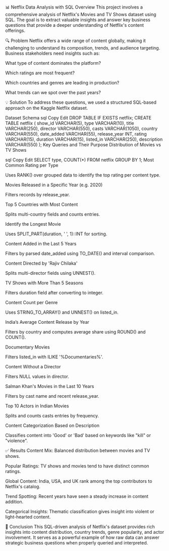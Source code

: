 [logo]: [https://github.com/FIKRI-Mehdi/Netflix_SQL_Project/blob/main/logo.png] "Logo Title Text 2"
📊 Netflix Data Analysis with SQL
Overview
This project involves a comprehensive analysis of Netflix's Movies and TV Shows dataset using SQL. The goal is to extract valuable insights and answer key business questions that provide a deeper understanding of Netflix's content offerings.

🔍 Problem
Netflix offers a wide range of content globally, making it challenging to understand its composition, trends, and audience targeting. Business stakeholders need insights such as:

What type of content dominates the platform?

Which ratings are most frequent?

Which countries and genres are leading in production?

What trends can we spot over the past years?

💡 Solution
To address these questions, we used a structured SQL-based approach on the Kaggle Netflix dataset.

Dataset Schema
sql
Copy
Edit
DROP TABLE IF EXISTS netflix;
CREATE TABLE netflix (
    show_id      VARCHAR(5),
    type         VARCHAR(10),
    title        VARCHAR(250),
    director     VARCHAR(550),
    casts        VARCHAR(1050),
    country      VARCHAR(550),
    date_added   VARCHAR(55),
    release_year INT,
    rating       VARCHAR(15),
    duration     VARCHAR(15),
    listed_in    VARCHAR(250),
    description  VARCHAR(550)
);
Key Queries and Their Purpose
Distribution of Movies vs TV Shows

sql
Copy
Edit
SELECT type, COUNT(*) FROM netflix GROUP BY 1;
Most Common Rating per Type

Uses RANK() over grouped data to identify the top rating per content type.

Movies Released in a Specific Year (e.g. 2020)

Filters records by release_year.

Top 5 Countries with Most Content

Splits multi-country fields and counts entries.

Identify the Longest Movie

Uses SPLIT_PART(duration, ' ', 1)::INT for sorting.

Content Added in the Last 5 Years

Filters by parsed date_added using TO_DATE() and interval comparison.

Content Directed by 'Rajiv Chilaka'

Splits multi-director fields using UNNEST().

TV Shows with More Than 5 Seasons

Filters duration field after converting to integer.

Content Count per Genre

Uses STRING_TO_ARRAY() and UNNEST() on listed_in.

India’s Average Content Release by Year

Filters by country and computes average share using ROUND() and COUNT().

Documentary Movies

Filters listed_in with ILIKE '%Documentaries%'.

Content Without a Director

Filters NULL values in director.

Salman Khan's Movies in the Last 10 Years

Filters by cast name and recent release_year.

Top 10 Actors in Indian Movies

Splits and counts casts entries by frequency.

Content Categorization Based on Description

Classifies content into 'Good' or 'Bad' based on keywords like "kill" or "violence".

✅ Results
Content Mix: Balanced distribution between movies and TV shows.

Popular Ratings: TV shows and movies tend to have distinct common ratings.

Global Content: India, USA, and UK rank among the top contributors to Netflix's catalog.

Trend Spotting: Recent years have seen a steady increase in content addition.

Categorical Insights: Thematic classification gives insight into violent or light-hearted content.

📌 Conclusion
This SQL-driven analysis of Netflix's dataset provides rich insights into content distribution, country trends, genre popularity, and actor involvement. It serves as a powerful example of how raw data can answer strategic business questions when properly queried and interpreted.

